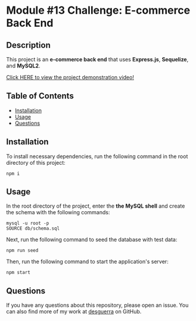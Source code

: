 # Module #13 Challenge: E-commerce Back End

## Description

This project is an **e-commerce back end** that uses **Express.js**, **Sequelize**, and **MySQL2**.

[Click HERE to view the project demonstration video!]()

## Table of Contents

* [Installation](#installation)
* [Usage](#usage)
* [Questions](#questions)


## Installation

To install necessary dependencies, run the following command in the root directory of this project:
```
npm i
```

## Usage

In the root directory of the project, enter the **the MySQL shell** and create the schema with the following commands:
```
mysql -u root -p
SOURCE db/schema.sql
```

Next, run the following command to seed the database with test data:
```
npm run seed
```

Then, run the following command to start the application's server:
```
npm start
```


## Questions

If you have any questions about this repository, please open an issue. You can also find more of my work at [desguerra](https://github.com/desguerra) on GitHub.